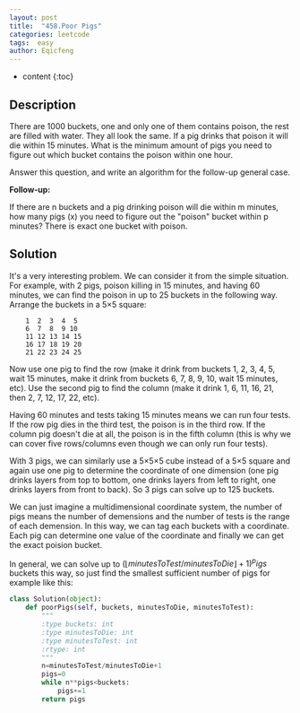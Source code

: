 ```yaml
---
layout: post
title:  "458.Poor Pigs"
categories: leetcode
tags:  easy
author: Eqicfeng
---
```


* content
{:toc}

## Description

There are 1000 buckets, one and only one of them contains poison, the rest are filled with water. They all look the same. If a pig drinks that poison it will die within 15 minutes. What is the minimum amount of pigs you need to figure out which bucket contains the poison within one hour.

Answer this question, and write an algorithm for the follow-up general case.

**Follow-up:**

If there are n buckets and a pig drinking poison will die within m minutes, how many pigs (x) you need to figure out the "poison" bucket within p minutes? There is exact one bucket with poison.


## Solution

It's a very interesting problem. We can consider it from the simple situation. For example, with 2 pigs, poison killing in 15 minutes, and having 60 minutes, we can find the poison in up to 25 buckets in the following way. Arrange the buckets in a 5×5 square:

        1  2  3  4  5
        6  7  8  9 10
        11 12 13 14 15
        16 17 18 19 20
        21 22 23 24 25

Now use one pig to find the row (make it drink from buckets 1, 2, 3, 4, 5, wait 15 minutes, make it drink from buckets 6, 7, 8, 9, 10, wait 15 minutes, etc). Use the second pig to find the column (make it drink 1, 6, 11, 16, 21, then 2, 7, 12, 17, 22, etc).

Having 60 minutes and tests taking 15 minutes means we can run four tests. If the row pig dies in the third test, the poison is in the third row. If the column pig doesn't die at all, the poison is in the fifth column (this is why we can cover five rows/columns even though we can only run four tests). 

With 3 pigs, we can similarly use a 5×5×5 cube instead of a 5×5 square and again use one pig to determine the coordinate of one dimension (one pig drinks layers from top to bottom, one drinks layers from left to right, one drinks layers from front to back). So 3 pigs can solve up to 125 buckets.

We can just imagine a multidimensional coordinate system, the number of pigs means the number of demensions and the number of tests is the range of each demension. In this way, we can tag each buckets with a coordinate. Each pig can determine one value of the coordinate and finally we can get the exact poision bucket.

In general, we can solve up to $(⌊minutesToTest / minutesToDie⌋ + 1)^pigs$ buckets this way, so just find the smallest sufficient number of pigs for example like this:

```python
class Solution(object):
    def poorPigs(self, buckets, minutesToDie, minutesToTest):
        """
        :type buckets: int
        :type minutesToDie: int
        :type minutesToTest: int
        :rtype: int
        """
        n=minutesToTest/minutesToDie+1
        pigs=0
        while n**pigs<buckets:
            pigs+=1
        return pigs
```
